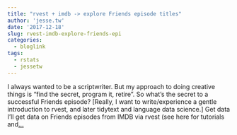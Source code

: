 ```yaml
---
title: "rvest + imdb -> explore Friends episode titles"
author: 'jesse.tw'
date: '2017-12-18'
slug: rvest-imdb-explore-friends-epi
categories:
  - bloglink
tags:
  - rstats
  - jessetw
---
```


I always wanted to be a scriptwriter. But my approach to doing creative things is “find the secret, program it, retire”. So what’s the secret to a successful Friends episode? [Really, I want to write/experience a gentle introduction to rvest, and later tidytext and language data science.] Get data I’ll get data on Friends episodes from IMDB via rvest (see here for tutorials and[... <i class="fas fa-external-link-alt"></i>](https://jesse.tw/post/2017-12-18-rvest-friends-episodes/)

